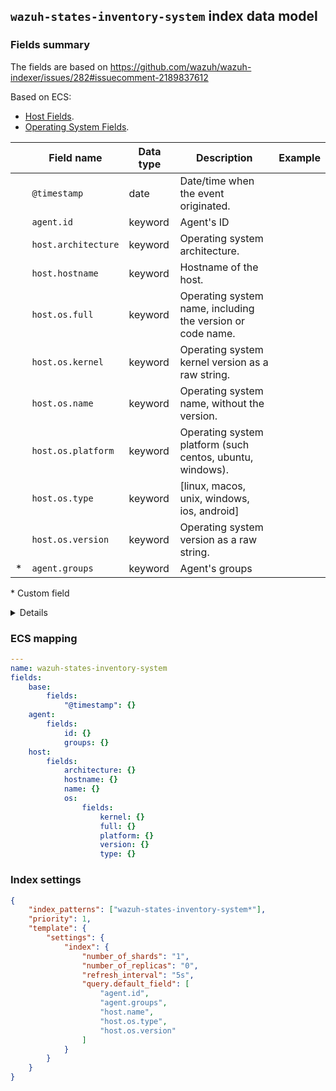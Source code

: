 ## `wazuh-states-inventory-system` index data model

### Fields summary

The fields are based on https://github.com/wazuh/wazuh-indexer/issues/282#issuecomment-2189837612

Based on ECS:

-   [Host Fields](https://www.elastic.co/guide/en/ecs/current/ecs-host.html).
-   [Operating System Fields](https://www.elastic.co/guide/en/ecs/current/ecs-os.html).

|     | Field name          | Data type | Description                                                | Example |
| --- | ------------------- | --------- | ---------------------------------------------------------- | ------- |
|     | `@timestamp`        | date      | Date/time when the event originated.                       |         |
|     | `agent.id`          | keyword   | Agent's ID                                                 |         |
|     | `host.architecture` | keyword   | Operating system architecture.                             |         |
|     | `host.hostname`     | keyword   | Hostname of the host.                                      |         |
|     | `host.os.full`      | keyword   | Operating system name, including the version or code name. |         |
|     | `host.os.kernel`    | keyword   | Operating system kernel version as a raw string.           |         |
|     | `host.os.name`      | keyword   | Operating system name, without the version.                |         |
|     | `host.os.platform`  | keyword   | Operating system platform (such centos, ubuntu, windows).  |         |
|     | `host.os.type`      | keyword   | [linux, macos, unix, windows, ios, android]                |         |
|     | `host.os.version`   | keyword   | Operating system version as a raw string.                  |         |
| *   | `agent.groups`      | keyword   | Agent's groups                                             |         |

\* Custom field

<details><summary>Details</summary>
<p>

Removed fields:

-   os_display_version
-   os_major (can be extracted from os_version)
-   os_minor (can be extracted from os_version)
-   os_patch (can be extracted from os_version)
-   os_release
-   reference
-   release
-   scan_id
-   sysname
-   version
-   checksum

Available fields:

-   `os.family`
-   `hots.name`

</p>
</details>

### ECS mapping

```yml
---
name: wazuh-states-inventory-system
fields:
    base:
        fields:
            "@timestamp": {}
    agent:
        fields:
            id: {}
            groups: {}
    host:
        fields:
            architecture: {}
            hostname: {}
            name: {}
            os:
                fields:
                    kernel: {}
                    full: {}
                    platform: {}
                    version: {}
                    type: {}
```

### Index settings

```json
{
    "index_patterns": ["wazuh-states-inventory-system*"],
    "priority": 1,
    "template": {
        "settings": {
            "index": {
                "number_of_shards": "1",
                "number_of_replicas": "0",
                "refresh_interval": "5s",
                "query.default_field": [
                    "agent.id",
                    "agent.groups",
                    "host.name",
                    "host.os.type",
                    "host.os.version"
                ]
            }
        }
    }
}
```
